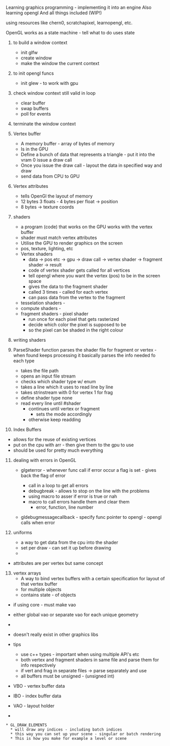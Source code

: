 Learning graphics programming - implementing it into an engine
Also learning opengl
And all things included
(WIP!)

using resources like chern0, scratchapixel, learnopengl, etc.

OpenGL works as a state machine - tell what to do uses state

1. to build a window context
   * init glfw
   * create window
   * make the window the current context
2. to init opengl funcs
   * init glew - to work with gpu
3. check window context still valid in loop
   * clear buffer
   * swap buffers
   * poll for events
4. terminate the window context

5. Vertex buffer
   * A memory buffer - array of bytes of memory
   * Is in the GPU
   * Define a bunch of data that represents a triangle - put it into the vram 0 issue a draw call
   * Once you issue the draw call - layout the data in specified way and draw
   * send data from CPU to GPU
   
6. Vertex attributes
   * tells OpenGl the layout of memory
   * 12 bytes 3 floats - 4 bytes per float -> position
   * 8 bytes -> texture coords

7. shaders
   * a program (code) that works on the GPU works with the vertex buffer
   * shader must match vertex attributes
   * Utilise the GPU to render graphics on the screen
   * pos, texture, lighting, etc
   * Vertex shaders
     * data -> pos etc -> gpu -> draw call -> vertex shader -> fragment shader -> result
     * code of vertex shader gets called for all vertices
     * tell opengl where you want the vertex (pos) to be in the screen space
     * gives the data to the fragment shader
     * called 3 times - called for each vertex
     * can pass data from the vertex to the fragment
   * tesselation shaders -
   * compute shaders -
   * fragment shaders - pixel shader
     * run once for each pixel that gets rasterized
     * decide which color the pixel is supposed to be
     * so the pixel can be shaded in the right colour
     
8. writing shaders

9. ParseShader function
    parses the shader file for fragment or vertex - when found keeps processing it
    basically parses the info needed fo each type
    * takes the file path
    * opens an input file stream
    * checks which shader type w/ enum
    * takes a line which it uses to read line by line
    * takes strinstream with 0 for vertex 1 for frag
    * define shader type none
   * read every line until #shader
     * continues until vertex or fragment
       * sets the mode accordingly
     * otherwise keep readding

10. Index Buffers
   * allows for the reuse of existing vertices
   * put on the cpu with arr - then give them to the gpu to use
   * should be used for pretty much everything

11. dealing with errors in OpenGL
    * glgeterror - whenever func call if error occur a flag is set - gives back the flag of error
      * call in a loop to get all errors
      * debugbreak - allows to stop on the line with the problems
      * using macro to asser if error is true or nah
      * macro to call errors handle them and clear them
        * error, function, line number

    * gldebugmessagecallback - specify func pointer to opengl - opengl calls when error
    
12. uniforms
    * a way to get data from the cpu into the shader
    * set per draw - can set it up before drawing
    * 

- attributes are per vertex but same concept

13. vertex arrays
    * A way to bind vertex buffers with a certain specification for layout of that vertex buffer
    * for multiple objects
    * contains state - of objects

- if using core - must make vao
- either global vao or separate vao for each unique geometry
- 

- doesn't really exist in other graphics libs

- tips
    * use c++ types - important when using multiple API's etc
    * both vertex and fragment shaders in same file and parse them for info respectively
    * if vert and frag in separate files -> parse separately and use
    * all buffers must be unsigned - (unsigned int)

- VBO - vertex buffer data
- IBO - index buffer data
- VAO - layout holder
- 

    * GL_DRAW_ELEMENTS
      * will draw any indices - including batch indices
      * this way you can set up your scene - singular or batch rendering
      * This is how you make for example a level or scene
